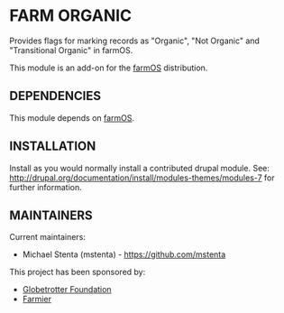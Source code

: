 FARM ORGANIC
============

Provides flags for marking records as "Organic", "Not Organic" and "Transitional Organic" in farmOS.

This module is an add-on for the [farmOS](http://drupal.org/project/farm)
distribution.

DEPENDENCIES
------------

This module depends on [farmOS](http://drupal.org/project/farm).

INSTALLATION
------------

Install as you would normally install a contributed drupal module. See:
http://drupal.org/documentation/install/modules-themes/modules-7 for further
information.

MAINTAINERS
-----------

Current maintainers:
 * Michael Stenta (mstenta) - https://github.com/mstenta

This project has been sponsored by:
 * [Globetrotter Foundation](http://globetrotterfoundation.org)
 * [Farmier](http://farmier.com)
